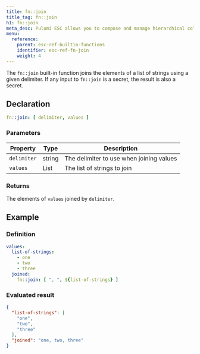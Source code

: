 ```yaml
---
title: fn::join
title_tag: fn::join
h1: fn::join
meta_desc: Pulumi ESC allows you to compose and manage hierarchical collections of configuration and secrets and consume them in various ways.
menu:
  reference:
    parent: esc-ref-builtin-functions
    identifier: esc-ref-fn-join
    weight: 4
---
```


The `fn::join` built-in function joins the elements of a list of strings using a given delimiter. If any input to `fn::join` is a secret, the result is also a secret.

## Declaration

```yaml
fn::join: [ delimiter, values ]
```

### Parameters

| Property    | Type         | Description                                                       |
|-------------|--------------|-------------------------------------------------------------------|
| `delimiter` | string       | The delimiter to use when joining values
| `values`    | List<string> | The list of strings to join

### Returns

The elements of `values` joined by `delimiter`.

## Example

### Definition

```yaml
values:
  list-of-strings:
    - one
    - two
    - three
  joined:
    fn::join: [ ", ", ${list-of-strings} ]
```

### Evaluated result

```json
{
  "list-of-strings": [
    "one",
    "two",
    "three"
  ],
  "joined": "one, two, three"
}
```

